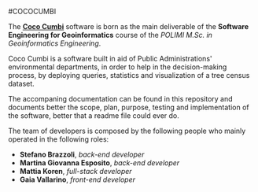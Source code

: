 #COCOCUMBI

The <u><b>Coco Cumbi</b></u> software is born as the main deliverable of the <b>Software Engineering for Geoinformatics</b> course of the <i>POLIMI M.Sc. in Geoinformatics Engineering</i>.

Coco Cumbi is a software built in aid of Public Administrations' environmental departments, in order to help in the decision-making process, by deploying queries, statistics and visualization of a tree census dataset. 

The accompaning documentation can be found in this repository and documents better the scope, plan, purpose, testing and implementation of the software, better that a readme file could ever do.

The team of developers is composed by the following people who mainly operated in the following roles:
- <b>Stefano Brazzoli</b>, <i>back-end developer</i>
- <b>Martina Giovanna Esposito</b>, <i>back-end developer</i>
- <b>Mattia Koren</b>, <i>full-stack developer</i>
- <b>Gaia Vallarino</b>, <i>front-end developer</i>

